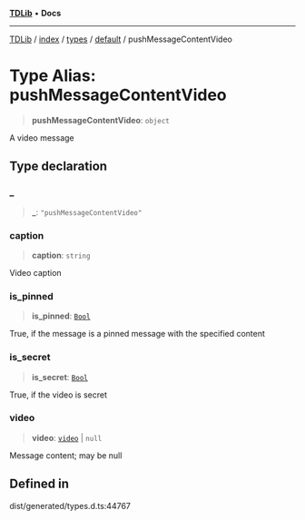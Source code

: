 [**TDLib**](../../../../../../README.md) • **Docs**

***

[TDLib](../../../../../../modules.md) / [index](../../../../../README.md) / [types](../../../README.md) / [default](../README.md) / pushMessageContentVideo

# Type Alias: pushMessageContentVideo

> **pushMessageContentVideo**: `object`

A video message

## Type declaration

### \_

> **\_**: `"pushMessageContentVideo"`

### caption

> **caption**: `string`

Video caption

### is\_pinned

> **is\_pinned**: [`Bool`](Bool.md)

True, if the message is a pinned message with the specified content

### is\_secret

> **is\_secret**: [`Bool`](Bool.md)

True, if the video is secret

### video

> **video**: [`video`](video-1.md) \| `null`

Message content; may be null

## Defined in

dist/generated/types.d.ts:44767
